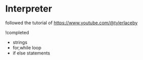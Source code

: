 # Interpreter

followed the tutorial of https://www.youtube.com/@tylerlaceby

!completed

- strings
- for,while loop
- if else statements
